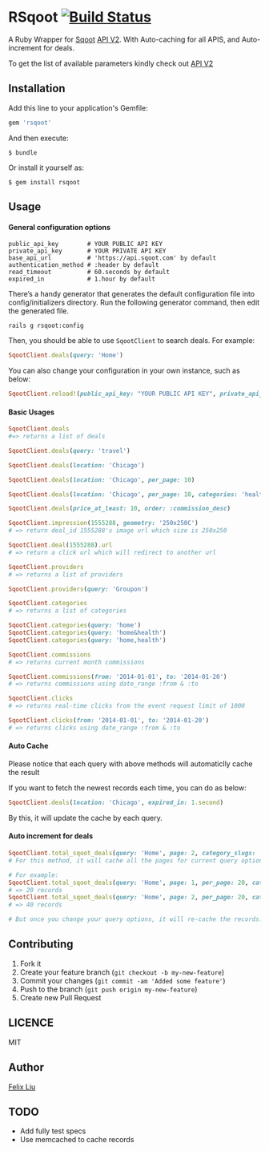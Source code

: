 RSqoot [![Build Status](https://travis-ci.org/lyfeyaj/rsqoot.svg?branch=master)](https://travis-ci.org/lyfeyaj/rsqoot)
======

A Ruby Wrapper for [Sqoot](http://www.sqoot.com) [API V2](http://docs.sqoot.com/v2/overview.html). With Auto-caching for all APIS, and Auto-increment for deals.

To get the list of available parameters kindly check out [API V2](http://docs.sqoot.com/v2/overview.html)

## Installation

Add this line to your application's Gemfile:

```ruby
gem 'rsqoot'
```

And then execute:

    $ bundle

Or install it yourself as:

    $ gem install rsqoot

## Usage

#### General configuration options

    public_api_key        # YOUR PUBLIC API KEY
    private_api_key       # YOUR PRIVATE API KEY
    base_api_url          # 'https://api.sqoot.com' by default
    authentication_method # :header by default
    read_timeout          # 60.seconds by default
    expired_in            # 1.hour by default

There’s a handy generator that generates the default configuration file into config/initializers directory. Run the following generator command, then edit the generated file.

    rails g rsqoot:config

Then, you should be able to use `SqootClient` to search deals. For example:

```ruby
SqootClient.deals(query: 'Home')
```

You can also change your configuration in your own instance, such as below:

```ruby
SqootClient.reload!(public_api_key: "YOUR PUBLIC API KEY", private_api_key: 'YOUR PRIVATE API KEY')
```

#### Basic Usages

```ruby
SqootClient.deals
#=> returns a list of deals

SqootClient.deals(query: 'travel')

SqootClient.deals(location: 'Chicago')

SqootClient.deals(location: 'Chicago', per_page: 10)

SqootClient.deals(location: 'Chicago', per_page: 10, categories: 'health-beauty', page: 2)

SqootClient.deals(price_at_least: 10, order: :commission_desc)

SqootClient.impression(1555288, geometry: '250x250C')
# => return deal_id 1555288's image url which size is 250x250

SqootClient.deal(1555288).url
# => return a click url which will redirect to another url

SqootClient.providers
# => returns a list of providers

SqootClient.providers(query: 'Groupon')

SqootClient.categories
# => returns a list of categories

SqootClient.categories(query: 'home')
SqootClient.categories(query: 'home&health')
SqootClient.categories(query: 'home,health')

SqootClient.commissions
# => returns current month commissions

SqootClient.commissions(from: '2014-01-01', to: '2014-01-20')
# => returns commissions using date_range :from & :to

SqootClient.clicks
# => returns real-time clicks from the event request limit of 1000

SqootClient.clicks(from: '2014-01-01', to: '2014-01-20')
# => returns clicks using date_range :from & :to
```

#### Auto Cache

Please notice that each query with above methods will automaticlly cache the result

If you want to fetch the newest records each time, you can do as below:

```ruby
SqootClient.deals(location: 'Chicago', expired_in: 1.second)
```

By this, it will update the cache by each query.

#### Auto increment for deals

```ruby
SqootClient.total_sqoot_deals(query: 'Home', page: 2, category_slugs: 'US')
# For this method, it will cache all the pages for current query options, the more you query the more it will store until reach the end.

# For example:
SqootClient.total_sqoot_deals(query: 'Home', page: 1, per_page: 20, category_slugs: 'US').count
# => 20 records
SqootClient.total_sqoot_deals(query: 'Home', page: 2, per_page: 20, category_slugs: 'US').count
# => 40 records

# But once you change your query options, it will re-cache the records.
```


## Contributing

1. Fork it
2. Create your feature branch (`git checkout -b my-new-feature`)
3. Commit your changes (`git commit -am 'Added some feature'`)
4. Push to the branch (`git push origin my-new-feature`)
5. Create new Pull Request

## LICENCE

MIT

## Author

[Felix Liu](https://github.com/lyfeyaj)

## TODO

+ Add fully test specs
+ Use memcached to cache records
